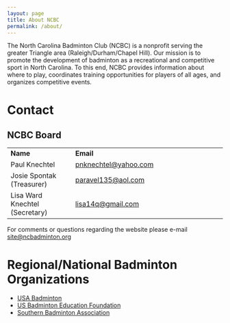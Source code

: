 ```yaml
---
layout: page
title: About NCBC
permalink: /about/
---
```


The North Carolina Badminton Club (NCBC) is a nonprofit serving the greater Triangle area (Raleigh/Durham/Chapel Hill). Our mission is to promote the development of badminton as a recreational and competitive sport in North Carolina. To this end, NCBC provides information about where to play, coordinates training opportunities for players of all ages, and organizes competitive events.

# Contact

## NCBC Board

<table width="100%" border="0" cellpadding="5">
			<tr>
				<td width="30%"><b>Name</b></td>
				<td width="40%"><b>Email</b></td>
				<td width="30%"><b></b></td>
			</tr>
			<tr>
				<td width="30%">Paul Knechtel</td>
				<td width="40%"><a href="&#x6d;&#00097;&#000105;&#x6c;&#x74;&#000111;&#x3a;&#x70;&#x6e;&#x6b;&#x6e;&#000101;&#99;&#104;&#x74;&#x65;&#x6c;&#x40;&#x79;&#97;&#104;&#000111;&#x6f;&#46;&#x63;&#x6f;&#109;?subject=&cc=&bcc=&body=" style="" class="" id="">&#x70;&#110;&#x6b;&#110;&#x65;&#99;&#x68;&#x74;&#x65;&#108;&#x40;&#121;&#00097;&#x68;&#x6f;&#000111;&#x2e;&#x63;&#x6f;&#x6d;</a>
</td>
				<td width="30%"></td>
			</tr>
			<tr>
				<td width="30%">Josie Spontak (Treasurer)</td>
				<td width="40%"><a href="&#x6d;&#00097;&#x69;&#x6c;&#116;&#x6f;&#x3a;&#x70;&#00097;&#x72;&#97;&#118;&#101;&#x6c;&#00049;&#00051;&#x35;&#64;&#x61;&#x6f;&#000108;&#46;&#x63;&#x6f;&#x6d;?subject=&cc=&bcc=&body=" style="" class="" id="">&#x70;&#x61;&#114;&#00097;&#118;&#x65;&#x6c;&#x31;&#00051;&#x35;&#00064;&#00097;&#000111;&#x6c;&#00046;&#99;&#000111;&#x6d;</a></td>
				<td width="30%"></td>
			</tr>
			<tr>
				<td width="30%">Lisa Ward Knechtel (Secretary)</td>
				<td width="40%"><a href="&#x6d;&#x61;&#x69;&#x6c;&#116;&#000111;&#x3a;&#000108;&#x69;&#x73;&#x61;&#x31;&#52;&#x71;&#x40;&#000103;&#000109;&#97;&#105;&#108;&#46;&#x63;&#000111;&#109;?subject=&cc=&bcc=&body=" style="" class="" id="">&#x6c;&#x69;&#115;&#x61;&#49;&#x34;&#000113;&#00064;&#103;&#x6d;&#x61;&#x69;&#108;&#x2e;&#00099;&#111;&#109;</a>
</td>
				<td width="30%"></td>
			</tr>
</table>

For comments or questions regarding the website please e-mail <a href="&#x6d;&#97;&#x69;&#108;&#116;&#x6f;&#x3a;&#x73;&#105;&#116;&#101;&#64;&#x6e;&#99;&#x62;&#x61;&#x64;&#x6d;&#105;&#110;&#116;&#x6f;&#x6e;&#46;&#x6f;&#114;&#103;?subject=&cc=&bcc=&body=" style="" class="" id="">&#000115;&#105;&#x74;&#x65;&#64;&#000110;&#99;&#x62;&#x61;&#x64;&#x6d;&#000105;&#x6e;&#x74;&#x6f;&#x6e;&#00046;&#000111;&#x72;&#000103;</a>

# Regional/National Badminton Organizations 
- [USA Badminton](http://www.teamusa.org/USA-Badminton.aspx)
- [US Badminton Education Foundation](http://www.usbef.org)
- [Southern Badminton Association](http://www.sbabadminton.org)